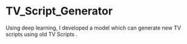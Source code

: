 # TV_Script_Generator
Using deep learning, I developed a model which can generate new TV scripts using old TV Scripts   . 
